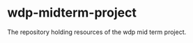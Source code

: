 wdp-midterm-project
===================

The repository holding resources of the wdp mid term project.
